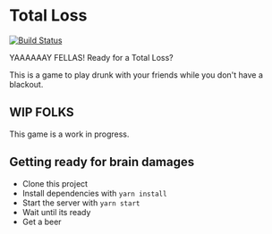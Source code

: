 # Total Loss
[![Build Status](https://travis-ci.org/gabrielSeixas/total-loss.svg?branch=develop)](https://travis-ci.org/gabrielSeixas/total-loss)

YAAAAAAY FELLAS! Ready for a Total Loss?

This is a game to play drunk with your friends while you don't have a blackout.

## WIP FOLKS

This game is a work in progress.

## Getting ready for brain damages

* Clone this project
* Install dependencies with `yarn install`
* Start the server with `yarn start`
* Wait until its ready
* Get a beer
